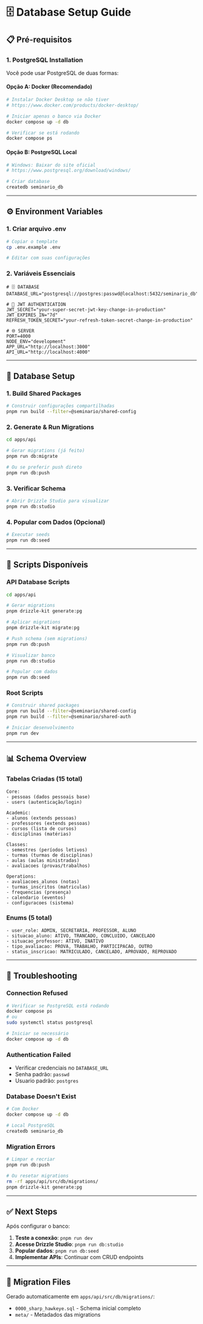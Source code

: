 # 🗄️ Database Setup Guide

## 📋 Pré-requisitos

### 1. PostgreSQL Installation
Você pode usar PostgreSQL de duas formas:

#### Opção A: Docker (Recomendado)
```bash
# Instalar Docker Desktop se não tiver
# https://www.docker.com/products/docker-desktop/

# Iniciar apenas o banco via Docker
docker compose up -d db

# Verificar se está rodando
docker compose ps
```

#### Opção B: PostgreSQL Local
```bash
# Windows: Baixar do site oficial
# https://www.postgresql.org/download/windows/

# Criar database
createdb seminario_db
```

---

## ⚙️ Environment Variables

### 1. Criar arquivo .env
```bash
# Copiar o template
cp .env.example .env

# Editar com suas configurações
```

### 2. Variáveis Essenciais
```env
# 🗄️ DATABASE
DATABASE_URL="postgresql://postgres:passwd@localhost:5432/seminario_db"

# 🔐 JWT AUTHENTICATION  
JWT_SECRET="your-super-secret-jwt-key-change-in-production"
JWT_EXPIRES_IN="7d"
REFRESH_TOKEN_SECRET="your-refresh-token-secret-change-in-production"

# 🌐 SERVER
PORT=4000
NODE_ENV="development"
APP_URL="http://localhost:3000"
API_URL="http://localhost:4000"
```

---

## 🚀 Database Setup

### 1. Build Shared Packages
```bash
# Construir configurações compartilhadas
pnpm run build --filter=@seminario/shared-config
```

### 2. Generate & Run Migrations
```bash
cd apps/api

# Gerar migrations (já feito)
pnpm run db:migrate

# Ou se preferir push direto 
pnpm run db:push
```

### 3. Verificar Schema
```bash
# Abrir Drizzle Studio para visualizar
pnpm run db:studio
```

### 4. Popular com Dados (Opcional)
```bash
# Executar seeds
pnpm run db:seed
```

---

## 🔧 Scripts Disponíveis

### API Database Scripts
```bash
cd apps/api

# Gerar migrations
pnpm drizzle-kit generate:pg

# Aplicar migrations  
pnpm drizzle-kit migrate:pg

# Push schema (sem migrations)
pnpm run db:push

# Visualizar banco
pnpm run db:studio

# Popular com dados
pnpm run db:seed
```

### Root Scripts
```bash
# Construir shared packages
pnpm run build --filter=@seminario/shared-config
pnpm run build --filter=@seminario/shared-auth

# Iniciar desenvolvimento
pnpm run dev
```

---

## 📊 Schema Overview

### Tabelas Criadas (15 total)
```
Core:
- pessoas (dados pessoais base)
- users (autenticação/login)

Academic:
- alunos (extends pessoas)
- professores (extends pessoas)  
- cursos (lista de cursos)
- disciplinas (matérias)

Classes:
- semestres (períodos letivos)
- turmas (turmas de disciplinas)
- aulas (aulas ministradas)
- avaliacoes (provas/trabalhos)

Operations:
- avaliacoes_alunos (notas)
- turmas_inscritos (matriculas)
- frequencias (presença)
- calendario (eventos)
- configuracoes (sistema)
```

### Enums (5 total)
```
- user_role: ADMIN, SECRETARIA, PROFESSOR, ALUNO
- situacao_aluno: ATIVO, TRANCADO, CONCLUIDO, CANCELADO
- situacao_professor: ATIVO, INATIVO
- tipo_avaliacao: PROVA, TRABALHO, PARTICIPACAO, OUTRO
- status_inscricao: MATRICULADO, CANCELADO, APROVADO, REPROVADO
```

---

## 🐛 Troubleshooting

### Connection Refused
```bash
# Verificar se PostgreSQL está rodando
docker compose ps
# ou
sudo systemctl status postgresql

# Iniciar se necessário
docker compose up -d db
```

### Authentication Failed
- Verificar credenciais no `DATABASE_URL`
- Senha padrão: `passwd`
- Usuario padrão: `postgres`

### Database Doesn't Exist
```bash
# Com Docker
docker compose up -d db

# Local PostgreSQL
createdb seminario_db
```

### Migration Errors
```bash
# Limpar e recriar
pnpm run db:push

# Ou resetar migrations
rm -rf apps/api/src/db/migrations/
pnpm drizzle-kit generate:pg
```

---

## ✅ Next Steps

Após configurar o banco:

1. **Teste a conexão**: `pnpm run dev` 
2. **Acesse Drizzle Studio**: `pnpm run db:studio`
3. **Popular dados**: `pnpm run db:seed`
4. **Implementar APIs**: Continuar com CRUD endpoints

---

## 📝 Migration Files

Gerado automaticamente em `apps/api/src/db/migrations/`:
- `0000_sharp_hawkeye.sql` - Schema inicial completo
- `meta/` - Metadados das migrations 